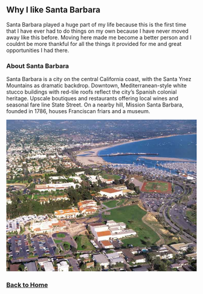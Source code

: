 ## Why I like Santa Barbara 
Santa Barbara played a huge part of my life because this is the first time that I have ever had to do things on my own because I have never moved away like this before.
Moving here made me become a better person and I couldnt be more thankful for all the things it provided for me and great opportunities I had there.
### About Santa Barbara
Santa Barbara is a city on the central California coast, with the Santa Ynez Mountains as dramatic backdrop. Downtown, Mediterranean-style white stucco buildings with red-tile roofs reflect the city’s Spanish colonial heritage. Upscale boutiques and restaurants offering local wines and seasonal fare line State Street. On a nearby hill, Mission Santa Barbara, founded in 1786, houses Franciscan friars and a museum.

![alt text][logo]

[logo]:  	sbcc.jpg "Santa Barbar City College"


### [Back to Home](https://github.com/KSC7G5/Final/blob/master/README.md)
